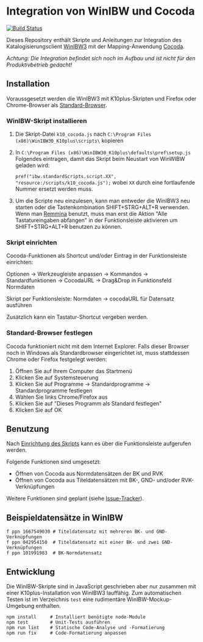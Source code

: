# Integration von WinIBW und Cocoda

[![Build Status](https://travis-ci.org/gbv/cocoda-winibw.svg?branch=master)](https://travis-ci.org/gbv/cocoda-winibw)

Dieses Repository enthält Skripte und Anleitungen zur Integration des
Katalogisierungsclient [WinIBW3] mit der Mapping-Anwendung [Cocoda].

*Achtung: Die Integration befindet sich noch im Aufbau und ist nicht für den Produktivbetrieb gedacht!*

[WinIBW3]: https://wiki.k10plus.de/display/K10PLUS/WinIBW-Handbuch
[Cocoda]: https://coli-conc.gbv.de/cocoda/

## Installation

Voraussgesetzt werden die WinIBW3 mit K10plus-Skripten und Firefox oder
Chrome-Browser als [Standard-Browser](#standard-browser-festlegen).

### WinIBW-Skript installieren

1. Die Skript-Datei `k10_cocoda.js` nach
`C:\Program Files (x86)\WinIBW30_K10plus\scripts\` kopieren

2. In `C:\Program Files (x86)\WinIBW30_K10plus\defaults\pref\setup.js` Folgendes eintragen, damit das Skript beim Neustart von WinWIBW geladen wird:

   `pref("ibw.standardScripts.script.XX", "resource:/scripts/k10_cocoda.js");` wobei `XX` durch eine fortlaufende Nummer ersetzt werden muss.

3. Um die Scripte neu einzulesen, kann man entweder die WinIBW3 neu starten oder die Tastenkombination SHIFT+STRG+ALT+R verwenden.
Wenn man [Remmina](https://remmina.org/) benutzt, muss man erst die Aktion "Alle Tastatureingaben abfangen" in der Funktionsleiste aktivieren um SHIFT+STRG+ALT+R benutzen zu können.

### Skript einrichten

Cocoda-Funktionen als Shortcut und/oder Eintrag in der Funktionsleiste einrichten: 

Optionen -> Werkzeugleiste anpassen -> Kommandos -> Standardfunktionen -> CocodaURL -> Drag&Drop in Funktionsfeld Normdaten

Skript per Funktionsleiste: Normdaten -> cocodaURL für Datensatz ausführen

Zusätzlich kann ein Tastatur-Shortcut vergeben werden.

### Standard-Browser festlegen

Cocoda funktioniert nicht mit dem Internet Explorer. Falls dieser Browser noch
in Windows als Standardbrowser eingerichtet ist, muss stattdessen Chrome oder
Firefox festgelegt werden:

1. Öffnen Sie auf Ihrem Computer das Startmenü
2. Klicken Sie auf Systemsteuerung
3. Klicken Sie auf Programme -> Standardprogramme -> Standardprogramme festlegen
4. Wählen Sie links Chrome/Firefox aus
5. Klicken Sie auf "Dieses Programm als Standard festlegen"
6. Klicken Sie auf OK

## Benutzung

Nach [Einrichtung des Skripts](#skript-einrichten) kann es über die Funktionsleiste aufgerufen werden.

Folgende Funktionen sind umgesetzt:

* Öffnen von Cocoda aus Normdatensätzen der BK und RVK
* Öffnen von Cocoda aus Titeldatensätzen mit BK-, GND- und/oder RVK-Verknüpfungen

Weitere Funktionen sind geplant (siehe [Issue-Tracker](https://github.com/gbv/cocoda-winibw/issues)).

## Beispieldatensätze in WinIBW
    
    f ppn 1667549030 # Titeldatensatz mit mehreren BK- und GND-Verknüpfungen
    f ppn 042954150  # Titeldatensatz mit einer BK- und zwei GND-Verknüpfungen
    f ppn 101991983  # BK-Normdatensatz

## Entwicklung

Die WinIBW-Skripte sind in JavaScript geschrieben aber nur zusammen mit einer
K10plus-Installation von WinIBW3 lauffähig. Zum automatischen Testen ist im
Verzeichnis `test` eine rudimentäre WinIBW-Mockup-Umgebung enthalten.
    
    npm install     # Installiert benötigte node-Module
    npm test        # Unit-Tests ausführen
    npm run lint    # Statische Code-Analyse und -Formatierung
    npm run fix     # Code-Formatierung anpassen
